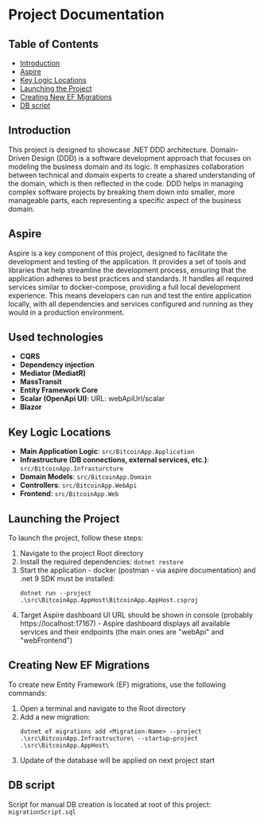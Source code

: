 # Project Documentation


## Table of Contents
- [Introduction](#introduction)
- [Aspire](#aspire)
- [Key Logic Locations](#key-logic-locations)
- [Launching the Project](#launching-the-project)
- [Creating New EF Migrations](#creating-new-ef-migrations)
- [DB script](#db-script)


## Introduction
This project is designed to showcase .NET DDD architecture. Domain-Driven Design (DDD) is a software development approach that focuses on modeling the business domain and its logic. It emphasizes collaboration between technical and domain experts to create a shared understanding of the domain, which is then reflected in the code. DDD helps in managing complex software projects by breaking them down into smaller, more manageable parts, each representing a specific aspect of the business domain.


## Aspire
Aspire is a key component of this project, designed to facilitate the development and testing of the application. It provides a set of tools and libraries that help streamline the development process, ensuring that the application adheres to best practices and standards. It handles all required services similar to docker-compose, providing a full local development experience. This means developers can run and test the entire application locally, with all dependencies and services configured and running as they would in a production environment.


## Used technologies
- **CQRS** 
- **Dependency injection** 
- **Mediator (MediatR)**
- **MassTransit**
- **Entity Framework Core**
- **Scalar (OpenApi UI)**: URL: webApiUrl/scalar
- **Blazor**


## Key Logic Locations
- **Main Application Logic**: `src/BitcoinApp.Application`
- **Infrastructure (DB connections, external services, etc.)**: `src/BitcoinApp.Infrasturcture`
- **Domain Models**: `src/BitcoinApp.Domain`
- **Controllers**: `src/BitcoinApp.WebApi`
- **Frontend**: `src/BitcoinApp.Web`


## Launching the Project
To launch the project, follow these steps:
1. Navigate to the project Root directory
2. Install the required dependencies:
    ```dotnet restore```
3. Start the application - docker (postman - via aspire documentation) and .net 9 SDK must be installed:
    ```
    dotnet run --project .\src\BitcoinApp.AppHost\BitcoinApp.AppHost.csproj 
    ```
4. Target Aspire dashboard UI URL should be shown in console (probably https://localhost:17167) - Aspire dashboard displays all available services and their endpoints (the main ones are "webApi" and "webFrontend")


## Creating New EF Migrations
To create new Entity Framework (EF) migrations, use the following commands:
1. Open a terminal and navigate to the Root directory
2. Add a new migration:
    ```
    dotnet ef migrations add <Migration-Name> --project .\src\BitcoinApp.Infrastructure\ --startup-project .\src\BitcoinApp.AppHost\
    ```
3. Update of the database will be applied on next project start

## DB script
Script for manual DB creation is located at root of this project: ```migrationScript.sql```
